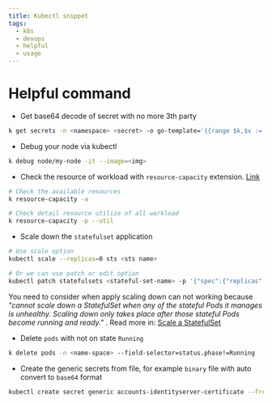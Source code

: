 ```yaml
---
title: Kubectl snippet
tags:
  - k8s
  - devops
  - helpful
  - usage
---
```

# Helpful command

- Get base64 decode of secret with no more 3th party

```bash
k get secrets -n <namespace> <secret> -o go-template='{{range $k,$v := .data}}{{"### "}}{{$k}}{{"\n"}}{{$v|base64decode}}{{"\n\n"}}{{end}}'
```

- Debug your node via kubectl

```bash
k debug node/my-node -it --image=<img>
```

- Check the resource of workload with `resource-capacity` extension. [Link](https://github.com/robscott/kube-capacity)

```bash
# Check the available resources
k resource-capacity -a

# Check detail resource utilize of all workload
k resource-capacity -p --util
```

- Scale down the `statefulset` application

```bash
# Use scale option
kubectl scale --replicas=0 sts <sts name>

# Or we can use patch or edit option
kubectl patch statefulsets <stateful-set-name> -p '{"spec":{"replicas":<new-replicas>}}'
```

You need to consider when apply scaling down can not working because *"cannot scale down a StatefulSet when any of the stateful Pods it manages is unhealthy. Scaling down only takes place after those stateful Pods become running and ready."* . Read more in: [Scale a StatefulSet](https://kubernetes.io/docs/tasks/run-application/scale-stateful-set/#troubleshooting)

- Delete `pods` with not on state `Running`

```bash
k delete pods -n <name-space> --field-selector=status.phase!=Running
```

- Create the generic secrets from file, for example `binary` file with auto convert to `base64` format

```bash
kubectl create secret generic accounts-identityserver-certificate --from-file=certificate.pfx --dry-run=client -o yaml > certificate_sec.yaml 
```